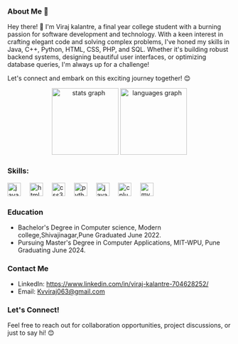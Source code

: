 ### About Me 💼
Hey there! 👋 I'm Viraj kalantre, a final year college student with a burning passion for software development and technology. With a keen interest in crafting elegant code and solving complex problems, I've honed my skills in Java, C++, Python, HTML, CSS, PHP, and SQL. Whether it's building robust backend systems, designing beautiful user interfaces, or optimizing database queries, I'm always up for a challenge!

Let's connect and embark on this exciting journey together! 😊

<div align="center">
  <img src="https://github-readme-stats.vercel.app/api?username=Viraaajk063&hide_title=false&hide_rank=false&show_icons=true&include_all_commits=true&count_private=true&disable_animations=false&theme=dracula&locale=en&hide_border=false" height="150" alt="stats graph"  />
  <img src="https://github-readme-stats.vercel.app/api/top-langs?username=Viraaajk063&locale=en&hide_title=false&layout=compact&card_width=320&langs_count=5&theme=dracula&hide_border=false" height="150" alt="languages graph"  />
</div>

### Skills: 
<div align="left">
  <img src="https://cdn.jsdelivr.net/gh/devicons/devicon/icons/javascript/javascript-original.svg" height="30" alt="javascript logo"  />
  <img width="12" />
  <img src="https://cdn.jsdelivr.net/gh/devicons/devicon/icons/html5/html5-original.svg" height="30" alt="html5 logo"  />
  <img width="12" />
  <img src="https://cdn.jsdelivr.net/gh/devicons/devicon/icons/css3/css3-original.svg" height="30" alt="css3 logo"  />
  <img width="12" />
  <img src="https://cdn.jsdelivr.net/gh/devicons/devicon/icons/python/python-original.svg" height="30" alt="python logo"  />
  <img width="12" />
  <img src="https://cdn.jsdelivr.net/gh/devicons/devicon/icons/java/java-original.svg" height="30" alt="java logo"  />
  <img width="12" />
  <img src="https://cdn.jsdelivr.net/gh/devicons/devicon/icons/cplusplus/cplusplus-original.svg" height="30" alt="cplusplus logo"  />
  <img width="12" />
  <img src="https://cdn.jsdelivr.net/gh/devicons/devicon/icons/mysql/mysql-original.svg" height="30" alt="mysql logo"  />
</div>



### Education
- Bachelor's Degree in Computer science, Modern college,Shivajinagar,Pune Graduated June 2022.
- Pursuing Master's Degree in Computer Applications, MIT-WPU, Pune Graduating June 2024.

### Contact Me
- LinkedIn: https://www.linkedin.com/in/viraj-kalantre-704628252/
- Email: Kvviraj063@gmail.com

### Let's Connect!
Feel free to reach out for collaboration opportunities, project discussions, or just to say hi! 😊
